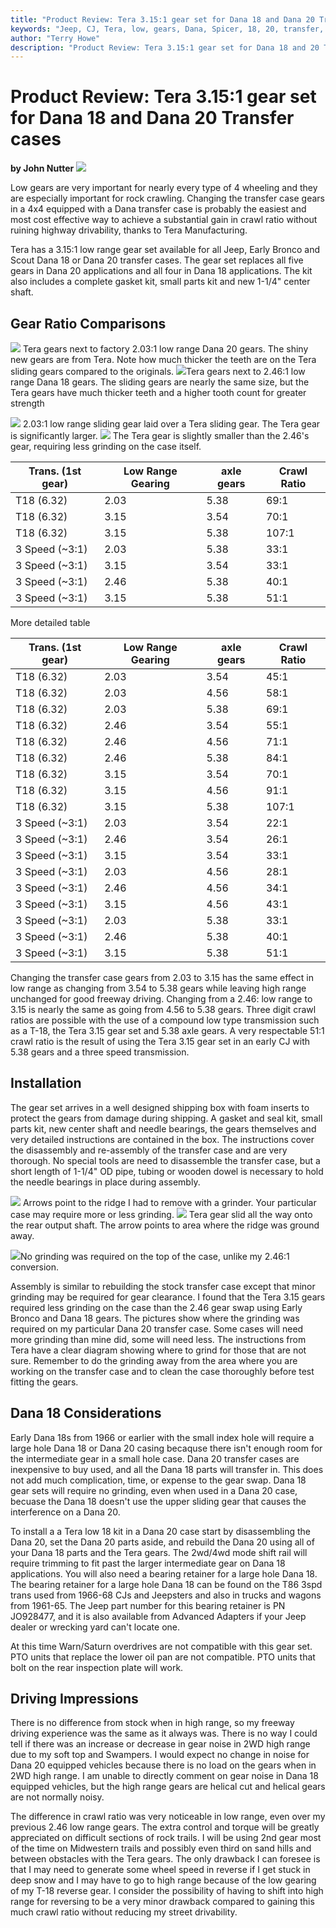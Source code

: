 ```yaml
---
title: "Product Review: Tera 3.15:1 gear set for Dana 18 and Dana 20 Transfer cases"
keywords: "Jeep, CJ, Tera, low, gears, Dana, Spicer, 18, 20, transfer, Mepco, gearing, Dana 20, Dana 18, case"
author: "Terry Howe"
description: "Product Review: Tera 3.15:1 gear set for Dana 18 and 20 Transfer case"
---
```

# Product Review: Tera 3.15:1 gear set for Dana 18 and Dana 20 Transfer cases

**by John Nutter** [![](../../img/xfer/upgrades/terad20/tera1s.jpg)](../../img/xfer/upgrades/terad20/tera1.jpg)

Low gears are very important for nearly every type of 4 wheeling and they are especially important for rock crawling. Changing the transfer case gears in a 4x4 equipped with a Dana transfer case is probably the easiest and most cost effective way to achieve a substantial gain in crawl ratio without ruining highway drivability, thanks to Tera Manufacturing.

Tera has a 3.15:1 low range gear set available for all Jeep, Early Bronco and Scout Dana 18 or Dana 20 transfer cases. The gear set replaces all five gears in Dana 20 applications and all four in Dana 18 applications. The kit also includes a complete gasket kit, small parts kit and new 1-1/4" center shaft.

## Gear Ratio Comparisons

[![](../../img/xfer/upgrades/terad20/tera7s.jpg)](../../img/xfer/upgrades/terad20/tera7.jpg) Tera gears next to factory 2.03:1 low range Dana 20 gears. The shiny new gears are from Tera. Note how much thicker the teeth are on the Tera sliding gears compared to the originals.  [![](../../img/xfer/upgrades/terad20/tera6s.jpg)](../../img/xfer/upgrades/terad20/tera6.jpg)Tera gears next to 2.46:1 low range Dana 18 gears. The sliding gears are nearly the same size, but the Tera gears have much thicker teeth and a higher tooth count for greater strength

[![](../../img/xfer/upgrades/terad20/tera8s.jpg)](../../img/xfer/upgrades/terad20/tera8.jpg) 2.03:1 low range sliding gear laid over a Tera sliding gear. The Tera gear is significantly larger.  [![](../../img/xfer/upgrades/terad20/tera9s.jpg)](../../img/xfer/upgrades/terad20/tera9.jpg) The Tera gear is slightly smaller than the 2.46's gear, requiring less grinding on the case itself.

| Trans. (1st gear) | Low Range Gearing | axle gears | Crawl Ratio |
|-------------------|-------------------|------------|-------------|
| T18 (6.32)        | 2.03              | 5.38       | 69:1        |
| T18 (6.32)        | 3.15              | 3.54       | 70:1        |
| T18 (6.32)        | 3.15              | 5.38       | 107:1       |
| 3 Speed (~3:1)    | 2.03              | 5.38       | 33:1        |
| 3 Speed (~3:1)    | 3.15              | 3.54       | 33:1        |
| 3 Speed (~3:1)    | 2.46              | 5.38       | 40:1        |
| 3 Speed (~3:1)    | 3.15              | 5.38       | 51:1        |

More detailed table

| Trans. (1st gear) | Low Range Gearing | axle gears | Crawl Ratio |
|-------------------|-------------------|------------|-------------|
| T18 (6.32)        | 2.03              | 3.54       | 45:1        |
| T18 (6.32)        | 2.03              | 4.56       | 58:1        |
| T18 (6.32)        | 2.03              | 5.38       | 69:1        |
| T18 (6.32)        | 2.46              | 3.54       | 55:1        |
| T18 (6.32)        | 2.46              | 4.56       | 71:1        |
| T18 (6.32)        | 2.46              | 5.38       | 84:1        |
| T18 (6.32)        | 3.15              | 3.54       | 70:1        |
| T18 (6.32)        | 3.15              | 4.56       | 91:1        |
| T18 (6.32)        | 3.15              | 5.38       | 107:1       |
| 3 Speed (~3:1)    | 2.03              | 3.54       | 22:1        |
| 3 Speed (~3:1)    | 2.46              | 3.54       | 26:1        |
| 3 Speed (~3:1)    | 3.15              | 3.54       | 33:1        |
| 3 Speed (~3:1)    | 2.03              | 4.56       | 28:1        |
| 3 Speed (~3:1)    | 2.46              | 4.56       | 34:1        |
| 3 Speed (~3:1)    | 3.15              | 4.56       | 43:1        |
| 3 Speed (~3:1)    | 2.03              | 5.38       | 33:1        |
| 3 Speed (~3:1)    | 2.46              | 5.38       | 40:1        |
| 3 Speed (~3:1)    | 3.15              | 5.38       | 51:1        |

Changing the transfer case gears from 2.03 to 3.15 has the same effect in low range as changing from 3.54 to 5.38 gears while leaving high range unchanged for good freeway driving. Changing from a 2.46: low range to 3.15 is nearly the same as going from 4.56 to 5.38 gears. Three digit crawl ratios are possible with the use of a compound low type transmission such as a T-18, the Tera 3.15 gear set and 5.38 axle gears. A very respectable 51:1 crawl ratio is the result of using the Tera 3.15 gear set in an early CJ with 5.38 gears and a three speed transmission.

## Installation

The gear set arrives in a well designed shipping box with foam inserts to protect the gears from damage during shipping. A gasket and seal kit, small parts kit, new center shaft and needle bearings, the gears themselves and very detailed instructions are contained in the box. The instructions cover the disassembly and re-assembly of the transfer case and are very thorough. No special tools are need to disassemble the transfer case, but a short length of 1-1/4" OD pipe, tubing or wooden dowel is necessary to hold the needle bearings in place during assembly.

[![](../../img/xfer/upgrades/terad20/tera3s.jpg)](../../img/xfer/upgrades/terad20/tera3.jpg) Arrows point to the ridge I had to remove with a grinder. Your particular case may require more or less grinding.  [![](../../img/xfer/upgrades/terad20/tera2s.jpg)](../../img/xfer/upgrades/terad20/tera2.jpg) Tera gear slid all the way onto the rear output shaft. The arrow points to area where the ridge was ground away.

[![](../../img/xfer/upgrades/terad20/tera5s.jpg)](../../img/xfer/upgrades/terad20/tera5.jpg)No grinding was required on the top of the case, unlike my 2.46:1 conversion.

Assembly is similar to rebuilding the stock transfer case except that minor grinding may be required for gear clearance. I found that the Tera 3.15 gears required less grinding on the case than the 2.46 gear swap using Early Bronco and Dana 18 gears. The pictures show where the grinding was required on my particular Dana 20 transfer case. Some cases will need more grinding than mine did, some will need less. The instructions from Tera have a clear diagram showing where to grind for those that are not sure. Remember to do the grinding away from the area where you are working on the transfer case and to clean the case thoroughly before test fitting the gears.

## Dana 18 Considerations

Early Dana 18s from 1966 or earlier with the small index hole will require a large hole Dana 18 or Dana 20 casing becaquse there isn't enough room for the intermediate gear in a small hole case. Dana 20 transfer cases are inexpensive to buy used, and all the Dana 18 parts will transfer in. This does not add much complication, time, or expense to the gear swap. Dana 18 gear sets will require no grinding, even when used in a Dana 20 case, becuase the Dana 18 doesn't use the upper sliding gear that causes the interference on a Dana 20.

To install a a Tera low 18 kit in a Dana 20 case start by disassembling the Dana 20, set the Dana 20 parts aside, and rebuild the Dana 20 using all of your Dana 18 parts and the Tera gears. The 2wd/4wd mode shift rail will require trimming to fit past the larger intermediate gear on Dana 18 applications. You will also need a bearing retainer for a large hole Dana 18. The bearing retainer for a large hole Dana 18 can be found on the T86 3spd trans used from 1966-68 CJs and Jeepsters and also in trucks and wagons from 1961-65. The Jeep part number for this bearing retainer is PN JO928477, and it is also available from Advanced Adapters if your Jeep dealer or wrecking yard can't locate one.

At this time Warn/Saturn overdrives are not compatible with this gear set. PTO units that replace the lower oil pan are not compatible. PTO units that bolt on the rear inspection plate will work.

## Driving Impressions

There is no difference from stock when in high range, so my freeway driving experience was the same as it always was. There is no way I could tell if there was an increase or decrease in gear noise in 2WD high range due to my soft top and Swampers. I would expect no change in noise for Dana 20 equipped vehicles because there is no load on the gears when in 2WD high range. I am unable to directly comment on gear noise in Dana 18 equipped vehicles, but the high range gears are helical cut and helical gears are not normally noisy.

The difference in crawl ratio was very noticeable in low range, even over my previous 2.46 low range gears. The extra control and torque will be greatly appreciated on difficult sections of rock trails. I will be using 2nd gear most of the time on Midwestern trails and possibly even third on sand hills and between obstacles with the Tera gears. The only drawback I can foresee is that I may need to generate some wheel speed in reverse if I get stuck in deep snow and I may have to go to high range because of the low gearing of my T-18 reverse gear. I consider the possibility of having to shift into high range for reversing to be a very minor drawback compared to gaining this much crawl ratio without reducing my street drivability.